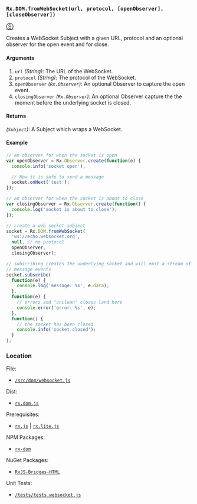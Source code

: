 ### `Rx.DOM.fromWebSocket(url, protocol, [openObserver], [closeObserver])`
[&#x24C8;](https://github.com/Reactive-Extensions/RxJS-DOM/blob/master/src/dom/websocket.js "View in source")

Creates a WebSocket Subject with a given URL, protocol and an optional observer for the open event and for close.

#### Arguments
1. `url` *(String)*: The URL of the WebSocket.
2. `protocol` *(String)*: The protocol of the WebSocket.
3. `openObserver` *(`Rx.Observer`)*: An optional Observer to capture the open event.
4. `closingObserver` *(`Rx.Observer`)*: An optional Observer capture the the moment before the underlying socket is closed.

#### Returns
*(`Subject`)*: A Subject which wraps a WebSocket.

#### Example
```js
// an observer for when the socket is open
var openObserver = Rx.Observer.create(function(e) {
  console.info('socket open');

  // Now it is safe to send a message
  socket.onNext('test');
});

// an observer for when the socket is about to close
var closingObserver = Rx.Observer.create(function() {
  console.log('socket is about to close');
});

// create a web socket subject
socket = Rx.DOM.fromWebSocket(
  'ws://echo.websocket.org',
  null, // no protocol
  openObserver,
  closingObserver);

// subscribing creates the underlying socket and will emit a stream of incoming
// message events
socket.subscribe(
  function(e) {
    console.log('message: %s', e.data);
  },
  function(e) {
    // errors and "unclean" closes land here
    console.error('error: %s', e);
  },
  function() {
    // the socket has been closed
    console.info('socket closed');
  }
);
```

### Location

File:
- [`/src/dom/websocket.js`](https://github.com/Reactive-Extensions/RxJS-DOM/blob/master/src/dom/websocket.js)

Dist:
- [`rx.dom.js`](https://github.com/Reactive-Extensions/RxJS-DOM/blob/master/dist/rx.dom.js)

Prerequisites:
- [`rx.js`](https://github.com/Reactive-Extensions/RxJS/blob/master/dist/rx.js) |  [`rx.lite.js`](https://github.com/Reactive-Extensions/RxJS/blob/master/rx.lite.js)

NPM Packages:
- [`rx-dom`](https://preview.npmjs.com/package/rx-dom)

NuGet Packages:
- [`RxJS-Bridges-HTML`](http://www.nuget.org/packages/RxJS-Bridges-HTML/)

Unit Tests:
- [`/tests/tests.websocket.js`](https://github.com/Reactive-Extensions/RxJS-DOM/blob/master/tests/tests.fromwebsocket.js)
